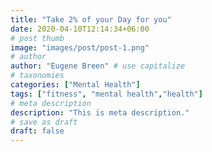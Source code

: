 ```yaml
---
title: "Take 2% of your Day for you"
date: 2020-04-10T12:14:34+06:00
# post thumb
image: "images/post/post-1.png"
# author
author: "Eugene Breen" # use capitalize
# taxonomies
categories: ["Mental Health"]
tags: ["fitness", "mental health","health"]
# meta description
description: "This is meta description."
# save as draft
draft: false
---
```


